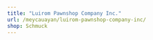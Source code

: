 ```yaml
---
title: "Luirom Pawnshop Company Inc."
url: /meycauayan/luirom-pawnshop-company-inc/
shop: Schmuck
---
```

